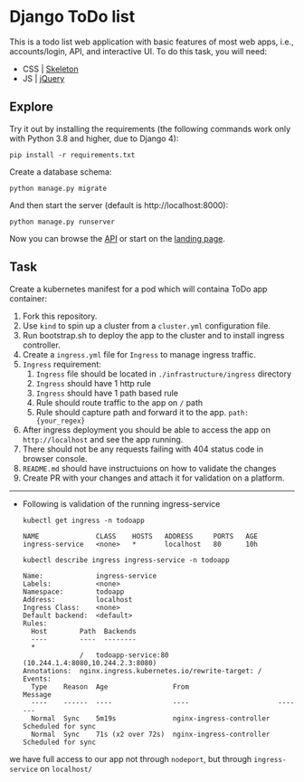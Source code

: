 # Django ToDo list

This is a todo list web application with basic features of most web apps, i.e., accounts/login, API, and interactive UI. To do this task, you will need:

- CSS | [Skeleton](http://getskeleton.com/)
- JS  | [jQuery](https://jquery.com/)

## Explore

Try it out by installing the requirements (the following commands work only with Python 3.8 and higher, due to Django 4):

```
pip install -r requirements.txt
```

Create a database schema:

```
python manage.py migrate
```

And then start the server (default is http://localhost:8000):

```
python manage.py runserver
```

Now you can browse the [API](http://localhost:8000/api/) or start on the [landing page](http://localhost:8000/).

## Task

Create a kubernetes manifest for a pod which will containa ToDo app container:

1. Fork this repository.
1. Use `kind` to spin up a cluster from a `cluster.yml` configuration file.
1. Run bootstrap.sh to deploy the app to the cluster and to install ingress controller.
1. Create a `ingress.yml` file for `Ingress` to manage ingress traffic.
1. `Ingress` requirement:
    1. `Ingress` file should be located in `./infrastructure/ingress` directory
    2. `Ingress` should have 1 http rule
    3. `Ingress` should have 1 path based rule
    4. Rule should route traffic to the app on `/` path
    5. Rule should capture path and forward it to the app.  `path: {your_regex}`
1. After ingress deployment you should be able to access the app on `http://localhost` and see the app running.
1. There should not be any requests failing with 404 status code in browser console.
1. `README.md` should have instructuions on how to validate the changes
1. Create PR with your changes and attach it for validation on a platform.

--- 

- Following is validation of the running ingress-service

    `kubectl get ingress -n todoapp`

    ```
    NAME              CLASS    HOSTS   ADDRESS     PORTS   AGE
    ingress-service   <none>   *       localhost   80      10h
    ```

    `kubectl describe ingress ingress-service -n todoapp`

    ```
    Name:             ingress-service
    Labels:           <none>
    Namespace:        todoapp
    Address:          localhost
    Ingress Class:    <none>
    Default backend:  <default>
    Rules:
      Host        Path  Backends
      ----        ----  --------
      *
                  /   todoapp-service:80 (10.244.1.4:8080,10.244.2.3:8080)
    Annotations:  nginx.ingress.kubernetes.io/rewrite-target: /
    Events:
      Type    Reason  Age                From                      Message
      ----    ------  ----               ----                      -------
      Normal  Sync    5m19s              nginx-ingress-controller  Scheduled for sync
      Normal  Sync    71s (x2 over 72s)  nginx-ingress-controller  Scheduled for sync
    ```

we have full access to our app not through `nodeport`, but through `ingress-service` on `localhost/`
